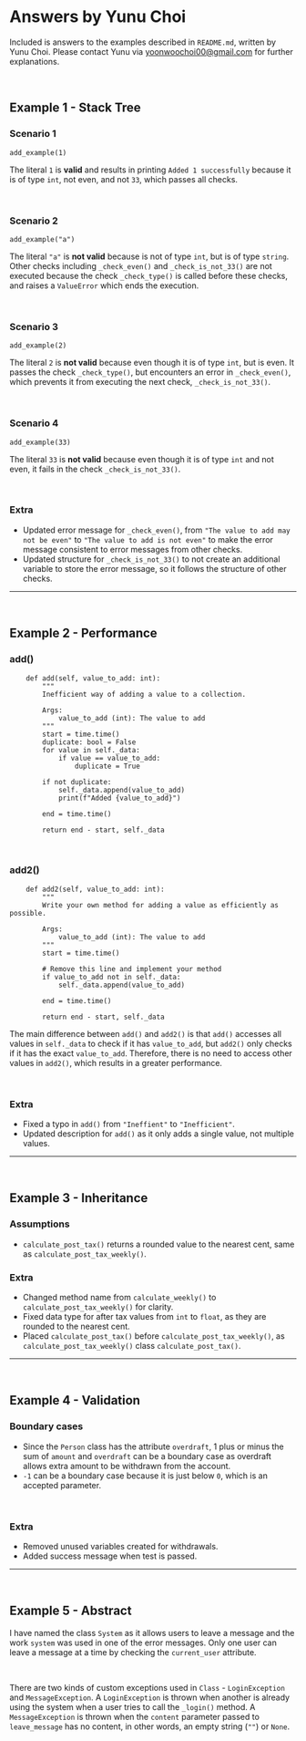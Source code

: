 # Answers by Yunu Choi

Included is answers to the examples described in `README.md`, written by Yunu Choi. Please contact Yunu via yoonwoochoi00@gmail.com for further explanations.

<br>

## Example 1 - Stack Tree

### Scenario 1

```
add_example(1)
```

The literal `1` is **valid** and results in printing `Added 1 successfully` because it is of type `int`, not even, and not `33`, which passes all checks.

<br>

### Scenario 2

```
add_example("a")
```

The literal `"a"` is **not valid** because is not of type `int`, but is of type `string`. Other checks including `_check_even()` and `_check_is_not_33()` are not executed because the check `_check_type()` is called before these checks, and raises a `ValueError` which ends the execution.

<br>

### Scenario 3

```
add_example(2)
```

The literal `2` is **not valid** because even though it is of type `int`, but is even. It passes the check `_check_type()`, but encounters an error in `_check_even()`, which prevents it from executing the next check, `_check_is_not_33()`.

<br>

### Scenario 4

```
add_example(33)
```

The literal `33` is **not valid** because even though it is of type `int` and not even, it fails in the check `_check_is_not_33()`.

<br>

### Extra

- Updated error message for `_check_even()`, from `"The value to add may not be even"` to `"The value to add is not even"` to make the error message consistent to error messages from other checks.
- Updated structure for `_check_is_not_33()` to not create an additional variable to store the error message, so it follows the structure of other checks.

---

<br>

## Example 2 - Performance

### add()

```
    def add(self, value_to_add: int):
        """
        Inefficient way of adding a value to a collection.

        Args:
            value_to_add (int): The value to add
        """
        start = time.time()
        duplicate: bool = False
        for value in self._data:
            if value == value_to_add:
                duplicate = True

        if not duplicate:
            self._data.append(value_to_add)
            print(f"Added {value_to_add}")

        end = time.time()

        return end - start, self._data
```

<br>

### add2()

```
    def add2(self, value_to_add: int):
        """
        Write your own method for adding a value as efficiently as possible.

        Args:
            value_to_add (int): The value to add
        """
        start = time.time()

        # Remove this line and implement your method
        if value_to_add not in self._data:
            self._data.append(value_to_add)

        end = time.time()

        return end - start, self._data
```

The main difference between `add()` and `add2()` is that `add()` accesses all values in `self._data` to check if it has `value_to_add`, but `add2()` only checks if it has the exact `value_to_add`. Therefore, there is no need to access other values in `add2()`, which results in a greater performance.

<br>

### Extra

- Fixed a typo in `add()` from `"Ineffient"` to `"Inefficient"`.
- Updated description for `add()` as it only adds a single value, not multiple values.

---

<br>

## Example 3 - Inheritance

### Assumptions

- `calculate_post_tax()` returns a rounded value to the nearest cent, same as `calculate_post_tax_weekly()`.

### Extra

- Changed method name from `calculate_weekly()` to `calculate_post_tax_weekly()` for clarity.
- Fixed data type for after tax values from `int` to `float`, as they are rounded to the nearest cent.
- Placed `calculate_post_tax()` before `calculate_post_tax_weekly()`, as `calculate_post_tax_weekly()` class `calculate_post_tax()`.

---

<br>

## Example 4 - Validation

### Boundary cases

- Since the `Person` class has the attribute `overdraft`, 1 plus or minus the sum of `amount` and `overdraft` can be a boundary case as overdraft allows extra amount to be withdrawn from the account.
- `-1` can be a boundary case because it is just below `0`, which is an accepted parameter.

<br>

### Extra

- Removed unused variables created for withdrawals.
- Added success message when test is passed.

---

<br>

## Example 5 - Abstract

I have named the class `System` as it allows users to leave a message and the work `system` was used in one of the error messages. Only one user can leave a message at a time by checking the `current_user` attribute.

<br>

There are two kinds of custom exceptions used in `Class` - `LoginException` and `MessageException`. A `LoginException` is thrown when another is already using the system when a user tries to call the `_login()` method. A `MessageException` is thrown when the `content` parameter passed to `leave_message` has no content, in other words, an empty string (`""`) or `None`.
